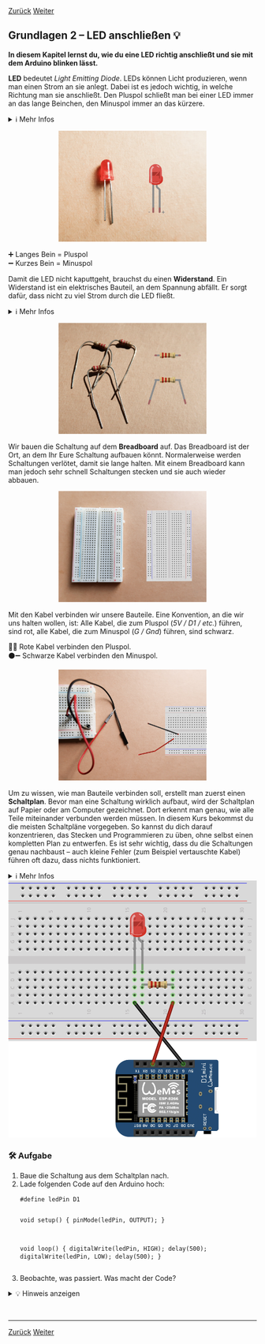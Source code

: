 <link rel="stylesheet" href="assets/css/custom.css?v=2">

<div class="nav-container">
  <a href="Grundlagen1" class="button">Zurück</a>
  <a href="Grundlagen3" class="button">Weiter</a>
</div>

## Grundlagen 2 – LED anschließen 💡

**In diesem Kapitel lernst du, wie du eine LED richtig anschließt und sie mit dem Arduino blinken lässt.**

**LED** bedeutet *Light Emitting Diode*. LEDs können Licht produzieren, wenn man einen Strom an sie anlegt. Dabei ist es jedoch wichtig, in welche Richtung man sie anschließt. Den Pluspol schließt man bei einer LED immer an das lange Beinchen, den Minuspol immer an das kürzere.

<details>
<summary>ℹ️ Mehr Infos</summary>
<p>
LEDs bestehen aus einem speziellen Halbleitermaterial, das Strom nur in eine Richtung durchlässt. Fließt der Strom in dieser Richtung, regt er Elektronen an. Dabei wird Energie in Form von Licht frei. Deshalb muss man beim Anschließen auf die Polung achten: Das lange Bein ist der Pluspol (Anode), das kurze Bein der Minuspol (Kathode). Die erste praktische LED wurde 1962 von Nick Holonyak Jr. entwickelt. Anfangs leuchteten LEDs nur rot, später kamen grüne, gelbe und blaue Varianten hinzu. Heute sind LEDs in fast allen elektronischen Geräten zu finden, weil sie sehr wenig Strom verbrauchen und extrem langlebig sind.
</p>
</details>

<p align="center">
  <img src="img/LED_plus_minus.jpg" width="300" class="rounded" alt="LED.">
</p>

<div class="merkbox">
➕ Langes Bein = Pluspol <br>
➖ Kurzes Bein = Minuspol
</div>

Damit die LED nicht kaputtgeht, brauchst du einen **Widerstand**. Ein Widerstand ist ein elektrisches Bauteil, an dem Spannung abfällt. Er sorgt dafür, dass nicht zu viel Strom durch die LED fließt.

<details>
<summary>ℹ️ Mehr Infos</summary>
<p>
Ein Widerstand ist ein Bauteil, das den Stromfluss begrenzt. Man kann sich das vorstellen wie eine enge Stelle in einem Wasserschlauch: Der Strom wird „gebremst“. Jede LED verträgt nur eine bestimmte Stromstärke, sonst wird sie zu heiß und geht kaputt. Deshalb setzen wir den Widerstand in Serie mit der LED. Je größer der Widerstandswert (in Ohm), desto weniger Strom kann fließen. Gleichzeitig fällt an einem Widerstand ein Teil der Spannung ab – das bedeutet, dass hinter dem Widerstand weniger Spannung bei der LED ankommt. So kann man sicherstellen, dass die LED genau richtig leuchtet, ohne Schaden zu nehmen.
</p>
</details>

<p align="center">
  <img src="img/widerstand.jpg" width="300" class="rounded" alt="Widerstand.">
</p>

Wir bauen die Schaltung auf dem **Breadboard** auf. Das Breadboard ist der Ort, an dem Ihr Eure Schaltung aufbauen könnt. Normalerweise werden Schaltungen verlötet, damit sie lange halten. Mit einem Breadboard kann man jedoch sehr schnell Schaltungen stecken und sie auch wieder abbauen.

<p align="center">
  <img src="img/breadboard.jpg" width="300" class="rounded" alt="Breadboard.">
</p>

Mit den Kabel verbinden wir unsere Bauteile. Eine Konvention, an die wir uns halten wollen, ist: Alle Kabel, die zum Pluspol (*5V / D1 / etc.*) führen, sind rot, alle Kabel, die zum Minuspol (*G / Gnd*) führen, sind schwarz.

<div class="merkbox">
🔴➕ Rote Kabel verbinden den Pluspol.<br>
⚫➖ Schwarze Kabel verbinden den Minuspol.
</div>

<p align="center">
  <img src="img/kabel_plus_minus.jpg" width="300" class="rounded" alt="Kabel.">
</p>

Um zu wissen, wie man Bauteile verbinden soll, erstellt man zuerst einen **Schaltplan**. Bevor man eine Schaltung wirklich aufbaut, wird der Schaltplan auf Papier oder am Computer gezeichnet. Dort erkennt man genau, wie alle Teile miteinander verbunden werden müssen. In diesem Kurs bekommst du die meisten Schaltpläne vorgegeben. So kannst du dich darauf konzentrieren, das Stecken und Programmieren zu üben, ohne selbst einen kompletten Plan zu entwerfen. Es ist sehr wichtig, dass du die Schaltungen genau nachbaust – auch kleine Fehler (zum Beispiel vertauschte Kabel) führen oft dazu, dass nichts funktioniert.

<details>
<summary>ℹ️ Mehr Infos</summary>
<p>
Ein Schaltplan ist wie eine <strong>Landkarte für Elektronik</strong>. Er zeigt genau, welche Bauteile verwendet werden – zum Beispiel LEDs, Widerstände oder Taster – und wie diese miteinander verbunden sind. Außerdem erkennt man im Schaltplan, welche Anschlüsse an Plus oder Minus angeschlossen werden und welche Pins des Arduino genutzt werden. Meistens verwendet man für Bauteile bestimmte Symbole: Eine LED wird oft als Kreis mit kleinen Zacken dargestellt, ein Widerstand als Zickzack-Linie und Kabelverbindungen als einfache Striche mit Punkten an den Verknüpfungen. In professionellen Projekten werden Schaltpläne vor dem Aufbau sehr sorgfältig geprüft, damit nichts falsch angeschlossen wird oder Bauteile kaputtgehen. Ein guter Schaltplan hilft also, Fehler zu vermeiden und die Schaltung sicher und richtig aufzubauen.
</p>
</details>

<div class="schaltplan-box">
  <img src="img/Schaltung_g2.jpg" alt="Schaltplan LED">
</div>

<div class="aufgabe">
<h3>🛠️ Aufgabe</h3>
<ol>
  <li>Baue die Schaltung aus dem Schaltplan nach.</li>
  <li>Lade folgenden Code auf den Arduino hoch:
    <pre class="no-bg"><code>#define ledPin D1

void setup() {
  pinMode(ledPin, OUTPUT);
}

void loop() {
  digitalWrite(ledPin, HIGH);
  delay(500);
  digitalWrite(ledPin, LOW);
  delay(500);
}
</code></pre>
  </li>
  <li>Beobachte, was passiert. Was macht der Code?</li>
</ol>
</div>

<details>
<summary>💡 Hinweis anzeigen</summary>
<p><em>Wenn du nichts beobachten kannst, überprüfe bitte deine Schaltung.</em></p>
</details>

<p class="spacing-1">&nbsp;</p>

---

<div class="nav-container">
  <a href="Grundlagen1" class="button">Zurück</a>
  <a href="Grundlagen3" class="button">Weiter</a>
</div>
